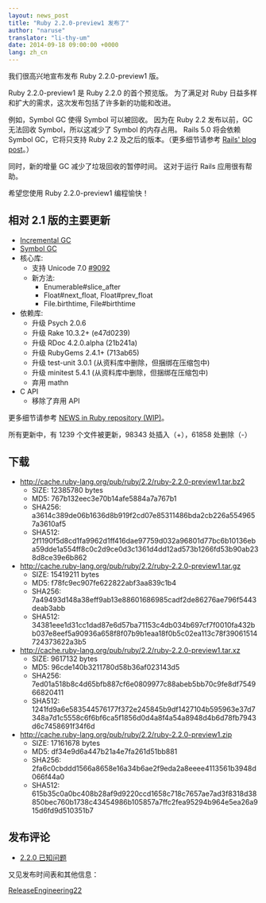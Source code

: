 ```yaml
---
layout: news_post
title: "Ruby 2.2.0-preview1 发布了"
author: "naruse"
translator: "li-thy-um"
date: 2014-09-18 09:00:00 +0000
lang: zh_cn
---
```


我们很高兴地宣布发布 Ruby 2.2.0-preview1 版。

Ruby 2.2.0-preview1 是 Ruby 2.2.0 的首个预览版。
为了满足对 Ruby 日益多样和扩大的需求，这次发布包括了许多新的功能和改进。

例如，Symbol GC 使得 Symbol 可以被回收。
因为在 Ruby 2.2 发布以前，GC 无法回收 Symbol，所以这减少了 Symbol 的内存占用。
Rails 5.0 将会依赖 Symbol GC，它将只支持 Ruby 2.2 及之后的版本。（更多细节请参考 [Rails' blog post](http://weblog.rubyonrails.org/2014/8/20/Rails-4-2-beta1/)。）

同时，新的增量 GC 减少了垃圾回收的暂停时间。
这对于运行 Rails 应用很有帮助。

希望您使用 Ruby 2.2.0-preview1 编程愉快！

## 相对 2.1 版的主要更新

* [Incremental GC](https://bugs.ruby-lang.org/issues/10137)
* [Symbol GC](https://bugs.ruby-lang.org/issues/9634)
* 核心库:
  * 支持 Unicode 7.0 [#9092](https://bugs.ruby-lang.org/issues/9092)
  * 新方法:
    * Enumerable#slice_after
    * Float#next_float, Float#prev_float
    * File.birthtime, File#birthtime
* 依赖库:
  * 升级 Psych 2.0.6
  * 升级 Rake 10.3.2+ (e47d0239)
  * 升级 RDoc 4.2.0.alpha (21b241a)
  * 升级 RubyGems 2.4.1+ (713ab65)
  * 升级 test-unit 3.0.1 (从资料库中删除，但捆绑在压缩包中)
  * 升级 minitest 5.4.1 (从资料库中删除，但捆绑在压缩包中)
  * 弃用 mathn
* C API
  * 移除了弃用 API

更多细节请参考 [NEWS in Ruby repository (WIP)](https://github.com/ruby/ruby/blob/v2_2_0_preview1/NEWS)。

所有更新中，有 1239 个文件被更新，98343 处插入（+），61858 处删除（-）

## 下载

* <http://cache.ruby-lang.org/pub/ruby/2.2/ruby-2.2.0-preview1.tar.bz2>
  * SIZE:   12385780 bytes
  * MD5:    767b132eec3e70b14afe5884a7a767b1
  * SHA256: a3614c389de06b1636d8b919f2cd07e85311486bda2cb226a5549657a3610af5
  * SHA512: 2f1190f5d8cd1fa9962d1ff416dae97759d032a96801d77bc6b10136eba59dde1a554ff8c0c2d9ce0d3c1361d4dd12ad573b1266fd53b90ab238d8ce39e6b862
* <http://cache.ruby-lang.org/pub/ruby/2.2/ruby-2.2.0-preview1.tar.gz>
  * SIZE:   15419211 bytes
  * MD5:    f78fc9ec907fe622822abf3aa839c1b4
  * SHA256: 7a49493d148a38eff9ab13e88601686985cadf2de86276ae796f5443deab3abb
  * SHA512: 34381eee1d31cc1dad87e6d57ba71153c4db034b697cf7f0010fa432bb037e8eef5a90936a658f8f07b9b1eaa18f0b5c02ea113c78f39061514724373622a3b5
* <http://cache.ruby-lang.org/pub/ruby/2.2/ruby-2.2.0-preview1.tar.xz>
  * SIZE:   9617132 bytes
  * MD5:    96cde140b3211780d58b36af023143d5
  * SHA256: 7ed01a518b8c4d65bfb887cf6e0809977c88abeb5bb70c9fe8df754966820411
  * SHA512: 1241fd9a6e583544576177f372e245845b9df1427104b595963e37d7348a7d1c5558c6f6bf6ca5f1856d0d4a8f4a54a8948d4b6d78fb7943d6c7458691f34f6d
* <http://cache.ruby-lang.org/pub/ruby/2.2/ruby-2.2.0-preview1.zip>
  * SIZE:   17161678 bytes
  * MD5:    df34e9d6a447b21a4e7fa261d51bb881
  * SHA256: 2fa6c0cbddd1566a8658e16a34b6ae2f9eda2a8eeee4113561b3948d066f44a0
  * SHA512: 615b35c0a0bc408b28af9d9220ccd1658c718c7657ae7ad3f8318d38850bec760b1738c43454986b105857a7ffc2fea95294b964e5ea26a915d6fd9d510351b7

## 发布评论

* [2.2.0 已知问题](http://bugs.ruby-lang.org/projects/ruby-trunk/issues?query_id=115)

又见发布时间表和其他信息：

[ReleaseEngineering22](http://bugs.ruby-lang.org/projects/ruby-trunk/wiki/ReleaseEngineering22)
